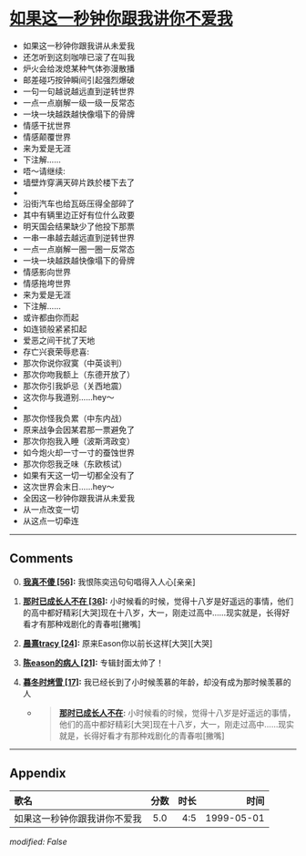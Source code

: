 # [如果这一秒钟你跟我讲你不爱我](https://music.163.com/song?id=26075139)

* 如果这一秒钟你跟我讲从未爱我
* 还怎听到这刻咖啡已滚了在叫我
* 炉火会给泼熄某种气体弥漫散播
* 邮差碰巧按钟瞬间引起强烈爆破
* 一句一句越说越远直到逆转世界
* 一点一点崩解一级一级一反常态
* 一块一块越跌越快像塌下的骨牌
* 情感干扰世界
* 情感颠覆世界
* 来为爱是无涯
* 下注解......
* 唔～请继续:
* 墙壁炸穿满天碎片跌於楼下去了
* 
* 沿街汽车也给瓦砾压得全部碎了
* 其中有辆里边正好有位什么政要
* 明天国会结果缺少了他投下那票
* 一串一串越去越远直到逆转世界
* 一点一点崩解一圈一圈一反常态
* 一块一块越跌越快像塌下的骨牌
* 情感影向世界
* 情感拖垮世界
* 来为爱是无涯
* 下注解......
* 或许都由你而起
* 如连锁般紧紧扣起
* 爱恶之间干扰了天地
* 存亡兴衰荣辱悲喜:
* 那次你说你寂寞（中英谈判）
* 那次你吻我额上（东德开放了）
* 那次你引我妒忌（关西地震）
* 这次你与我道别......hey～
* 
* 那次你怪我负累（中东内战）
* 原来战争会因某君那一票避免了
* 那次你抱我入睡（波斯湾政变）
* 如今炮火却一寸一寸的蚕蚀世界
* 那次你怨我乏味（东欧核试）
* 如果有天这一切一切都全没有了
* 这次世界会末日......hey～
* 全因这一秒钟你跟我讲从未爱我
* 从一点改变一切
* 从这点一切牵连


---

## Comments
0. **[我真不傻 \[56\]](https://music.163.com/#/user/home?id=64692487):** 我恨陈奕迅句句唱得入人心[亲亲]

1. **[那时已成长人不在 \[36\]](https://music.163.com/#/user/home?id=66576320):** 小时候看的时候，觉得十八岁是好遥远的事情，他们的高中都好精彩[大哭]现在十八岁，大一，刚走过高中……现实就是，长得好看才有那种戏剧化的青春啦[撇嘴]

2. **[晨熹tracy \[24\]](https://music.163.com/#/user/home?id=36808263):** 原来Eason你以前长这样[大哭][大哭]

3. **[陈eason的病人 \[21\]](https://music.163.com/#/user/home?id=60704694):** 专辑封面太帅了！

4. **[暮冬时烤雪 \[17\]](https://music.163.com/#/user/home?id=41993983):** 我已经长到了小时候羡慕的年龄，却没有成为那时候羡慕的人
	* > **[那时已成长人不在](https://music.163.com/#/user/home?id=66576320):** 小时候看的时候，觉得十八岁是好遥远的事情，他们的高中都好精彩[大哭]现在十八岁，大一，刚走过高中……现实就是，长得好看才有那种戏剧化的青春啦[撇嘴]



---

## Appendix

|歌名|分数|时长|时间|
|:---|:---:|---:|---:|
|如果这一秒钟你跟我讲你不爱我|5.0|4:5|1999-05-01

*modified: False*